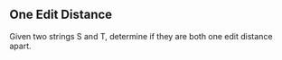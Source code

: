 ## One Edit Distance

Given two strings S and T, determine if they are both one edit distance apart.